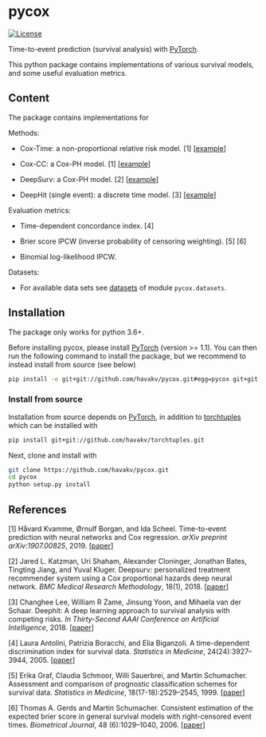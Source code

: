 # pycox

[![License](https://img.shields.io/badge/License-BSD%202--Clause-orange.svg)](https://github.com/havakv/pycox/blob/master/LICENSE)

Time-to-event prediction (survival analysis) with [PyTorch](https://pytorch.org).

This python package contains implementations of various survival models, and some useful evaluation metrics. 

## Content

The package contains implementations for 

Methods:
- Cox-Time:  a non-proportional relative risk model. \[1\] \[[example](https://github.com/havakv/pycox/blob/master/examples/cox_models_1_introduction.ipynb)\]

- Cox-CC: a Cox-PH model. \[1\] \[[example](https://github.com/havakv/pycox/blob/master/examples/cox_models_1_introduction.ipynb)\]

- DeepSurv: a Cox-PH model. \[2\] \[[example](https://github.com/havakv/pycox/blob/master/examples/cox_models_1_introduction.ipynb)\]

- DeepHit (single event): a discrete time model. \[3\] \[[example](https://github.com/havakv/pycox/blob/master/examples/deephit.ipynb)\]

Evaluation metrics:
- Time-dependent concordance index. \[4\]

- Brier score IPCW (inverse probability of censoring weighting). \[5\] \[6\]

- Binomial log-likelihood IPCW.

Datasets:
- For available data sets see [datasets](https://github.com/havakv/pycox/tree/master/datasets) of module `pycox.datasets`.


## Installation

The package only works for python 3.6+.

Before installing pycox, please install [PyTorch](https://pytorch.org/get-started/locally/) (version >= 1.1).
You can then run the following command to install the package, but we recommend to instead install from source (see below)
```sh
pip install -e git+git://github.com/havakv/pycox.git#egg=pycox git+git://github.com/havakv/torchtuples.git
```

### Install from source

Installation from source depends on [PyTorch](https://pytorch.org/get-started/locally/), in addition to [torchtuples](https://github.com/havakv/torchtuples) which can be installed with
```sh
pip install git+git://github.com/havakv/torchtuples.git
```
Next, clone and install with
```sh
git clone https://github.com/havakv/pycox.git
cd pycox
python setup.py install
```

## References

  \[1\] Håvard Kvamme, Ørnulf Borgan, and Ida Scheel. Time-to-event prediction with neural networks and Cox regression. *arXiv preprint arXiv:1907.00825*, 2019. \[[paper](https://arxiv.org/abs/1907.00825)\]

  \[2\] Jared L. Katzman, Uri Shaham, Alexander Cloninger, Jonathan Bates, Tingting Jiang, and Yuval Kluger. Deepsurv: personalized treatment recommender system using a Cox proportional hazards deep neural network. *BMC Medical Research Methodology*, 18(1), 2018. \[[paper](https://doi.org/10.1186/s12874-018-0482-1)\]

  \[3\] Changhee Lee, William R Zame, Jinsung Yoon, and Mihaela van der Schaar. Deephit: A deep learning approach to survival analysis with competing risks. *In Thirty-Second AAAI Conference on Artificial Intelligence*, 2018. \[[paper](http://medianetlab.ee.ucla.edu/papers/AAAI_2018_DeepHit)\]
  
  \[4\] Laura Antolini, Patrizia Boracchi, and Elia Biganzoli. A time-dependent discrimination index for survival data. *Statistics in Medicine*, 24(24):3927–3944, 2005. \[[paper](https://doi.org/10.1002/sim.2427)\]

  \[5\] Erika Graf, Claudia Schmoor, Willi Sauerbrei, and Martin Schumacher. Assessment and comparison of prognostic classification schemes for survival data. *Statistics in Medicine*, 18(17-18):2529–2545, 1999. \[[paper](https://onlinelibrary.wiley.com/doi/abs/10.1002/%28SICI%291097-0258%2819990915/30%2918%3A17/18%3C2529%3A%3AAID-SIM274%3E3.0.CO%3B2-5)\]

  \[6\] Thomas A. Gerds and Martin Schumacher. Consistent estimation of the expected brier score in general survival models with right-censored event times. *Biometrical Journal*, 48 (6):1029–1040, 2006. \[[paper](https://onlinelibrary.wiley.com/doi/abs/10.1002/bimj.200610301?sid=nlm%3Apubmed)\]
